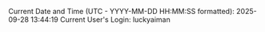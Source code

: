 Current Date and Time (UTC - YYYY-MM-DD HH:MM:SS formatted): 2025-09-28 13:44:19
Current User's Login: luckyaiman
